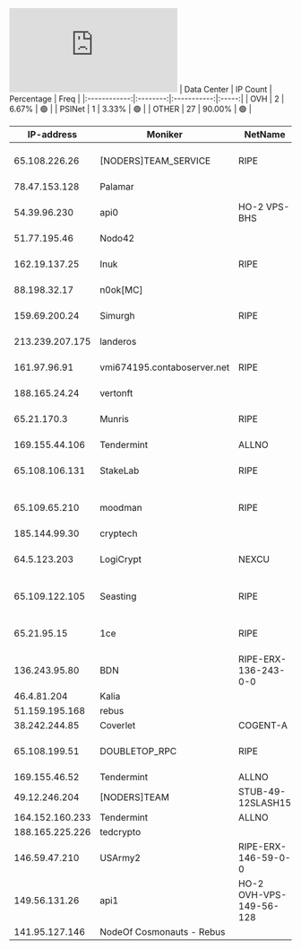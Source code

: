 ![Diagramm](https://github.com/obajay/StateSync-snapshots/blob/main/Projects/Rebus/1/README.md)
| Data Center | IP Count | Percentage | Freq |
|:------------:|:--------:|:-----------:|:-----:|
| OVH | 2 | 6.67% | 🟢 |
| PSINet | 1 | 3.33% | 🟢 |
| OTHER | 27 | 90.00% | 🟢 |

<!-- START_TABLE -->
| IP-address | Moniker | NetName | Organization |
|-------------|-------------|-------------|-------------|
| 65.108.226.26 | [NODERS]TEAM_SERVICE | RIPE | RIPE Network Coordination Centre |
| 78.47.153.128 | Palamar |  |  |
| 54.39.96.230 | api0 | HO-2 VPS-BHS | OVH Hosting, Inc. OVH Hosting, Inc. |
| 51.77.195.46 | Nodo42 |  |  |
| 162.19.137.25 | Inuk | RIPE | RIPE Network Coordination Centre |
| 88.198.32.17 | n0ok[MC] |  |  |
| 159.69.200.24 | Simurgh | RIPE | RIPE Network Coordination Centre |
| 213.239.207.175 | landeros |  |  |
| 161.97.96.91 | vmi674195.contaboserver.net | RIPE | RIPE Network Coordination Centre |
| 188.165.24.24 | vertonft |  |  |
| 65.21.170.3 | Munris | RIPE | RIPE Network Coordination Centre |
| 169.155.44.106 | Tendermint | ALLNO | Allnodes Inc |
| 65.108.106.131 | StakeLab | RIPE | RIPE Network Coordination Centre |
| 65.109.65.210 | moodman | RIPE | RIPE Network Coordination Centre |
| 185.144.99.30 | cryptech |  |  |
| 64.5.123.203 | LogiCrypt | NEXCU | NEXCUS TECHNOLOGIES LLC |
| 65.109.122.105 | Seasting | RIPE | RIPE Network Coordination Centre |
| 65.21.95.15 | 1ce | RIPE | RIPE Network Coordination Centre |
| 136.243.95.80 | BDN | RIPE-ERX-136-243-0-0 | RIPE Network Coordination Centre |
| 46.4.81.204 | Kalia |  |  |
| 51.159.195.168 | rebus |  |  |
| 38.242.244.85 | Coverlet | COGENT-A | PSINet, Inc. |
| 65.108.199.51 | DOUBLETOP_RPC | RIPE | RIPE Network Coordination Centre |
| 169.155.46.52 | Tendermint | ALLNO | Allnodes Inc |
| 49.12.246.204 | [NODERS]TEAM | STUB-49-12SLASH15 |  |
| 164.152.160.233 | Tendermint | ALLNO | Allnodes Inc |
| 188.165.225.226 | tedcrypto |  |  |
| 146.59.47.210 | USArmy2 | RIPE-ERX-146-59-0-0 | RIPE Network Coordination Centre |
| 149.56.131.26 | api1 | HO-2 OVH-VPS-149-56-128 | OVH Hosting, Inc. OVH Hosting, Inc. |
| 141.95.127.146 | NodeOf Cosmonauts - Rebus |  |  |

<!-- END_TABLE -->